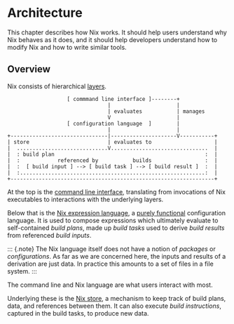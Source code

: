 # Architecture

This chapter describes how Nix works.
It should help users understand why Nix behaves as it does, and it should help developers understand how to modify Nix and how to write similar tools.

## Overview

Nix consists of hierarchical [layers](https://en.m.wikipedia.org/wiki/Multitier_architecture#Layers).

```
                   [ commmand line interface ]--------+
                                |                     |
                                | evaluates           | manages
                                V                     |
                   [ configuration language  ]        |
                                |                     |
+-------------------------------|---------------------V-----------+
| store                         | evaluates to                    |
|  .............................V...............................  |
|  : build plan                                                :  |
|  :            referenced by           builds                 :  |
|  :  [ build input ] --> [ build task ] --> [ build result ]  :  |
|  :...........................................................:  |
+-----------------------------------------------------------------+
```

At the top is the [command line interface](../command-ref/command-ref.md), translating from invocations of Nix executables to interactions with the underlying layers.

Below that is the [Nix expression language](../expressions/expression-language.md), a [purely functional](https://en.m.wikipedia.org/wiki/Purely_functional_programming) configuration language.
It is used to compose expressions which ultimately evaluate to self-contained *build plans*, made up *build tasks* used to derive *build results* from referenced *build inputs*.

::: {.note}
The Nix language itself does not have a notion of *packages* or *configurations*.
As far as we are concerned here, the inputs and results of a derivation are just data.
In practice this amounts to a set of files in a file system.
:::

The command line and Nix language are what users interact with most.

Underlying these is the [Nix store](./store/store.md), a mechanism to keep track of build plans, data, and references between them.
It can also execute *build instructions*, captured in the build tasks, to produce new data.

